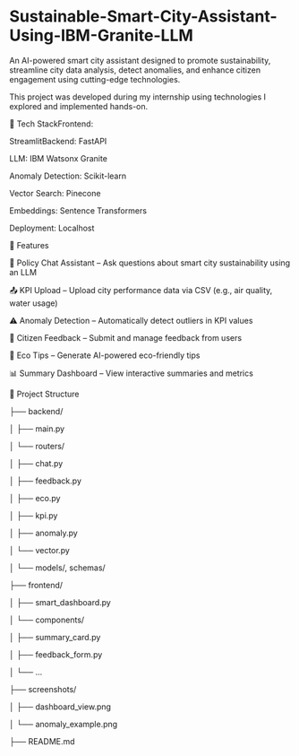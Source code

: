 # Sustainable-Smart-City-Assistant-Using-IBM-Granite-LLM
An AI-powered smart city assistant designed to promote sustainability, streamline city data analysis, detect anomalies, and enhance citizen engagement using cutting-edge technologies.

This project was developed during my internship using technologies I explored and implemented hands-on.

🧠 Tech StackFrontend:


StreamlitBackend: FastAPI


LLM: IBM Watsonx Granite



Anomaly Detection: Scikit-learn


Vector Search: Pinecone


Embeddings: Sentence Transformers


Deployment: Localhost



🚀 Features



🧠 Policy Chat Assistant – Ask questions about smart city sustainability using an LLM



📤 KPI Upload – Upload city performance data via CSV (e.g., air quality, water usage)



⚠️ Anomaly Detection – Automatically detect outliers in KPI values



💬 Citizen Feedback – Submit and manage feedback from users



🌱 Eco Tips – Generate AI-powered eco-friendly tips


📊 Summary Dashboard – View interactive summaries and metrics



📁 Project Structure


├── backend/


│   ├── main.py


│   └── routers/


│       ├── chat.py


│       ├── feedback.py


│       ├── eco.py


│       ├── kpi.py


│       ├── anomaly.py


│       └── vector.py


│   └── models/, schemas/


├── frontend/


│   ├── smart_dashboard.py


│   └── components/


│       ├── summary_card.py


│       ├── feedback_form.py


│       └── ...


├── screenshots/

│   ├── dashboard_view.png

│   └── anomaly_example.png

├── README.md
